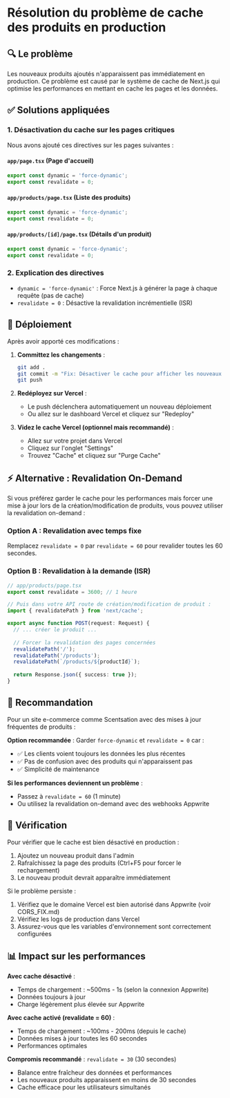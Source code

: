 # Résolution du problème de cache des produits en production

## 🔍 Le problème

Les nouveaux produits ajoutés n'apparaissent pas immédiatement en production. Ce problème est causé par le système de cache de Next.js qui optimise les performances en mettant en cache les pages et les données.

## ✅ Solutions appliquées

### 1. **Désactivation du cache sur les pages critiques**

Nous avons ajouté ces directives sur les pages suivantes :

#### `app/page.tsx` (Page d'accueil)
```typescript
export const dynamic = 'force-dynamic';
export const revalidate = 0;
```

#### `app/products/page.tsx` (Liste des produits)
```typescript
export const dynamic = 'force-dynamic';
export const revalidate = 0;
```

#### `app/products/[id]/page.tsx` (Détails d'un produit)
```typescript
export const dynamic = 'force-dynamic';
export const revalidate = 0;
```

### 2. **Explication des directives**

- `dynamic = 'force-dynamic'` : Force Next.js à générer la page à chaque requête (pas de cache)
- `revalidate = 0` : Désactive la revalidation incrémentielle (ISR)

## 🚀 Déploiement

Après avoir apporté ces modifications :

1. **Committez les changements** :
   ```bash
   git add .
   git commit -m "Fix: Désactiver le cache pour afficher les nouveaux produits immédiatement"
   git push
   ```

2. **Redéployez sur Vercel** :
   - Le push déclenchera automatiquement un nouveau déploiement
   - Ou allez sur le dashboard Vercel et cliquez sur "Redeploy"

3. **Videz le cache Vercel (optionnel mais recommandé)** :
   - Allez sur votre projet dans Vercel
   - Cliquez sur l'onglet "Settings"
   - Trouvez "Cache" et cliquez sur "Purge Cache"

## ⚡ Alternative : Revalidation On-Demand

Si vous préférez garder le cache pour les performances mais forcer une mise à jour lors de la création/modification de produits, vous pouvez utiliser la revalidation on-demand :

### Option A : Revalidation avec temps fixe
Remplacez `revalidate = 0` par `revalidate = 60` pour revalider toutes les 60 secondes.

### Option B : Revalidation à la demande (ISR)
```typescript
// app/products/page.tsx
export const revalidate = 3600; // 1 heure

// Puis dans votre API route de création/modification de produit :
import { revalidatePath } from 'next/cache';

export async function POST(request: Request) {
  // ... créer le produit ...
  
  // Forcer la revalidation des pages concernées
  revalidatePath('/');
  revalidatePath('/products');
  revalidatePath(`/products/${productId}`);
  
  return Response.json({ success: true });
}
```

## 🎯 Recommandation

Pour un site e-commerce comme Scentsation avec des mises à jour fréquentes de produits :

**Option recommandée** : Garder `force-dynamic` et `revalidate = 0` car :
- ✅ Les clients voient toujours les données les plus récentes
- ✅ Pas de confusion avec des produits qui n'apparaissent pas
- ✅ Simplicité de maintenance

**Si les performances deviennent un problème** :
- Passez à `revalidate = 60` (1 minute)
- Ou utilisez la revalidation on-demand avec des webhooks Appwrite

## 🔧 Vérification

Pour vérifier que le cache est bien désactivé en production :

1. Ajoutez un nouveau produit dans l'admin
2. Rafraîchissez la page des produits (Ctrl+F5 pour forcer le rechargement)
3. Le nouveau produit devrait apparaître immédiatement

Si le problème persiste :
1. Vérifiez que le domaine Vercel est bien autorisé dans Appwrite (voir CORS_FIX.md)
2. Vérifiez les logs de production dans Vercel
3. Assurez-vous que les variables d'environnement sont correctement configurées

## 📊 Impact sur les performances

**Avec cache désactivé** :
- Temps de chargement : ~500ms - 1s (selon la connexion Appwrite)
- Données toujours à jour
- Charge légèrement plus élevée sur Appwrite

**Avec cache activé (revalidate = 60)** :
- Temps de chargement : ~100ms - 200ms (depuis le cache)
- Données mises à jour toutes les 60 secondes
- Performances optimales

**Compromis recommandé** : `revalidate = 30` (30 secondes)
- Balance entre fraîcheur des données et performances
- Les nouveaux produits apparaissent en moins de 30 secondes
- Cache efficace pour les utilisateurs simultanés
